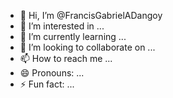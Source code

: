 - 👋 Hi, I’m @FrancisGabrielADangoy
- 👀 I’m interested in ...
- 🌱 I’m currently learning ...
- 💞️ I’m looking to collaborate on ...
- 📫 How to reach me ...
- 😄 Pronouns: ...
- ⚡ Fun fact: ...

<!---
FrancisGabrielADangoy/FrancisGabrielADangoy is a ✨ special ✨ repository because its `README.md` (this file) appears on your GitHub profile.
You can click the Preview link to take a look at your changes.
--->
